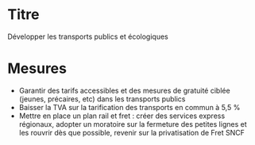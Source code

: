 # Titre

Développer les transports publics et écologiques

# Mesures

* Garantir des tarifs accessibles et des mesures de gratuité ciblée (jeunes, précaires, etc) dans les transports publics 
* Baisser la TVA sur la tarification des transports en commun à 5,5 %
* Mettre en place un plan rail et fret : créer des services express régionaux, adopter un moratoire sur la fermeture des petites lignes et les rouvrir dès que possible, revenir sur la privatisation de Fret SNCF